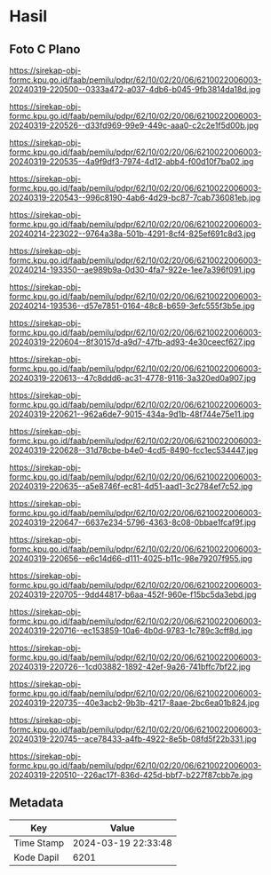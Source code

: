 # Hasil

## Foto C Plano

https://sirekap-obj-formc.kpu.go.id/faab/pemilu/pdpr/62/10/02/20/06/6210022006003-20240319-220500--0333a472-a037-4db6-b045-9fb3814da18d.jpg

https://sirekap-obj-formc.kpu.go.id/faab/pemilu/pdpr/62/10/02/20/06/6210022006003-20240319-220526--d33fd969-99e9-449c-aaa0-c2c2e1f5d00b.jpg

https://sirekap-obj-formc.kpu.go.id/faab/pemilu/pdpr/62/10/02/20/06/6210022006003-20240319-220535--4a9f9df3-7974-4d12-abb4-f00d10f7ba02.jpg

https://sirekap-obj-formc.kpu.go.id/faab/pemilu/pdpr/62/10/02/20/06/6210022006003-20240319-220543--996c8190-4ab6-4d29-bc87-7cab736081eb.jpg

https://sirekap-obj-formc.kpu.go.id/faab/pemilu/pdpr/62/10/02/20/06/6210022006003-20240214-223022--9764a38a-501b-4291-8cf4-825ef691c8d3.jpg

https://sirekap-obj-formc.kpu.go.id/faab/pemilu/pdpr/62/10/02/20/06/6210022006003-20240214-193350--ae989b9a-0d30-4fa7-922e-1ee7a396f091.jpg

https://sirekap-obj-formc.kpu.go.id/faab/pemilu/pdpr/62/10/02/20/06/6210022006003-20240214-193536--d57e7851-0164-48c8-b659-3efc555f3b5e.jpg

https://sirekap-obj-formc.kpu.go.id/faab/pemilu/pdpr/62/10/02/20/06/6210022006003-20240319-220604--8f30157d-a9d7-47fb-ad93-4e30ceecf627.jpg

https://sirekap-obj-formc.kpu.go.id/faab/pemilu/pdpr/62/10/02/20/06/6210022006003-20240319-220613--47c8ddd6-ac31-4778-9116-3a320ed0a907.jpg

https://sirekap-obj-formc.kpu.go.id/faab/pemilu/pdpr/62/10/02/20/06/6210022006003-20240319-220621--962a6de7-9015-434a-9d1b-48f744e75e11.jpg

https://sirekap-obj-formc.kpu.go.id/faab/pemilu/pdpr/62/10/02/20/06/6210022006003-20240319-220628--31d78cbe-b4e0-4cd5-8490-fcc1ec534447.jpg

https://sirekap-obj-formc.kpu.go.id/faab/pemilu/pdpr/62/10/02/20/06/6210022006003-20240319-220635--a5e8746f-ec81-4d51-aad1-3c2784ef7c52.jpg

https://sirekap-obj-formc.kpu.go.id/faab/pemilu/pdpr/62/10/02/20/06/6210022006003-20240319-220647--6637e234-5796-4363-8c08-0bbae1fcaf9f.jpg

https://sirekap-obj-formc.kpu.go.id/faab/pemilu/pdpr/62/10/02/20/06/6210022006003-20240319-220656--e6c14d66-d111-4025-b11c-98e79207f955.jpg

https://sirekap-obj-formc.kpu.go.id/faab/pemilu/pdpr/62/10/02/20/06/6210022006003-20240319-220705--9dd44817-b6aa-452f-960e-f15bc5da3ebd.jpg

https://sirekap-obj-formc.kpu.go.id/faab/pemilu/pdpr/62/10/02/20/06/6210022006003-20240319-220716--ec153859-10a6-4b0d-9783-1c789c3cff8d.jpg

https://sirekap-obj-formc.kpu.go.id/faab/pemilu/pdpr/62/10/02/20/06/6210022006003-20240319-220726--1cd03882-1892-42ef-9a26-741bffc7bf22.jpg

https://sirekap-obj-formc.kpu.go.id/faab/pemilu/pdpr/62/10/02/20/06/6210022006003-20240319-220735--40e3acb2-9b3b-4217-8aae-2bc6ea01b824.jpg

https://sirekap-obj-formc.kpu.go.id/faab/pemilu/pdpr/62/10/02/20/06/6210022006003-20240319-220745--ace78433-a4fb-4922-8e5b-08fd5f22b331.jpg

https://sirekap-obj-formc.kpu.go.id/faab/pemilu/pdpr/62/10/02/20/06/6210022006003-20240319-220510--226ac17f-836d-425d-bbf7-b227f87cbb7e.jpg


## Metadata

| Key        | Value               |
| ---------- | ------------------- |
| Time Stamp | 2024-03-19 22:33:48 |
| Kode Dapil | 6201                |



